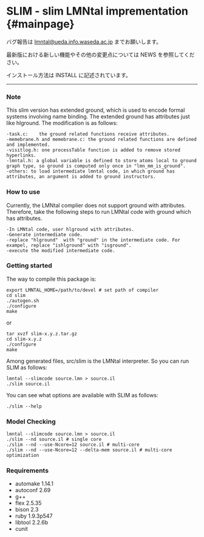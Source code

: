 SLIM - slim LMNtal imprementation {#mainpage}
===============================

バグ報告は lmntal@ueda.info.waseda.ac.jp までお願いします。

最新版における新しい機能やその他の変更点については NEWS を参照してください。

インストール方法は INSTALL に記述されています。

---


### Note

This slim version has extended ground, which is used to encode formal systems involving name binding.
The extended ground has attributes just like hlground.
The modification is as follows:
```
-task.c:    the ground related functions receive attributes.
-memebrane.h and memebrane.c: the ground related functions are defined and implemented. 
-visitlog.h: one processTable function is added to remove stored hyperlinks.
-lmntal.h: a global variable is defined to store atoms local to ground graph type, so ground is computed only once in "lmn_mm_is_ground".
-others: to load intermediate lmntal code, in which ground has attributes, an argument is added to ground instructors.
```

### How to use

Currently, the LMNtal complier does not support ground with attributes.
Therefore, take the following steps to run LMNtal code with ground which has attributes.
```
-In LMNtal code, user hlground with attributes.
-Generate intermediate code.
-replace "hlground"  with "ground" in the intermediate code. For exampel, replace "ishlground" with "isground".
-execute the modified intermediate code.
```

### Getting started

The way to compile this package is:

```
export LMNTAL_HOME=/path/to/devel # set path of compiler
cd slim
./autogen.sh
./configure
make
```
or

```
tar xvzf slim-x.y.z.tar.gz
cd slim-x.y.z
./configure
make
```

Among generated files, src/slim is the LMNtal interpreter.
So you can run SLIM as follows:

```
lmntal --slimcode source.lmn > source.il
./slim source.il
```

You can see what options are available with SLIM as follows:

```
./slim --help
```

### Model Checking

```
lmntal --slimcode source.lmn > source.il
./slim --nd source.il # single core
./slim --nd --use-Ncore=12 source.il # multi-core
./slim --nd --use-Ncore=12 --delta-mem source.il # multi-core optimization
```

### Requirements
- automake 1.14.1
- autoconf 2.69
- g++
- flex 2.5.35
- bison 2.3
- ruby 1.9.3p547
- libtool 2.2.6b
- cunit

